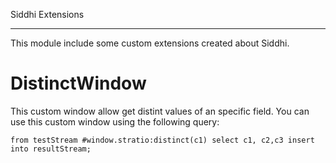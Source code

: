 Siddhi Extensions
*****************

This module include some custom extensions created about Siddhi.
 
DistinctWindow
==============

This custom window allow get distint values of an specific field. You can use this custom window using the following query:

```
from testStream #window.stratio:distinct(c1) select c1, c2,c3 insert into resultStream;    
```




